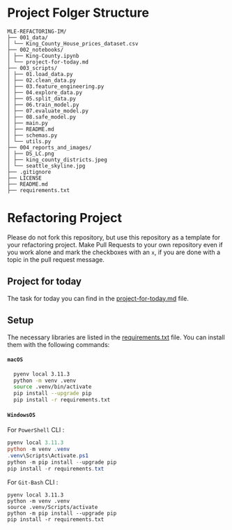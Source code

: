 # Project Folger Structure
```
MLE-REFACTORING-IM/
├── 001_data/
│ └── King_County_House_prices_dataset.csv
├── 002_notebooks/
│ ├── King-County.ipynb
│ └── project-for-today.md
├── 003_scripts/
│ ├── 01.load_data.py
│ ├── 02.clean_data.py
│ ├── 03.feature_engineering.py
│ ├── 04.explore_data.py
│ ├── 05.split_data.py
│ ├── 06.train_model.py
│ ├── 07.evaluate_model.py
│ ├── 08.safe_model.py
│ ├── main.py
│ ├── README.md
│ ├── schemas.py
│ └── utils.py
├── 004_reports_and_images/
│ ├── DS_LC.png
│ ├── king_county_districts.jpeg
│ └── seattle_skyline.jpg
├── .gitignore
├── LICENSE
├── README.md
├── requirements.txt
```
# Refactoring Project

Please do not fork this repository, but use this repository as a template for your refactoring project. Make Pull Requests to your own repository even if you work alone and mark the checkboxes with an `x`, if you are done with a topic in the pull request message.

## Project for today

The task for today you can find in the [project-for-today.md](./project-for-today.md) file.

## Setup

The necessary libraries are listed in the [requirements.txt](./requirements.txt) file. You can install them with the following commands:

#### **`macOS`**
```BASH
  pyenv local 3.11.3
  python -m venv .venv
  source .venv/bin/activate
  pip install --upgrade pip
  pip install -r requirements.txt
  ```
#### **`WindowsOS`**
 For `PowerShell` CLI :

  ```PowerShell
  pyenv local 3.11.3
  python -m venv .venv
  .venv\Scripts\Activate.ps1
  python -m pip install --upgrade pip
  pip install -r requirements.txt
  ```

  For `Git-Bash` CLI :

  ```
  pyenv local 3.11.3
  python -m venv .venv
  source .venv/Scripts/activate
  python -m pip install --upgrade pip
  pip install -r requirements.txt
  ```
